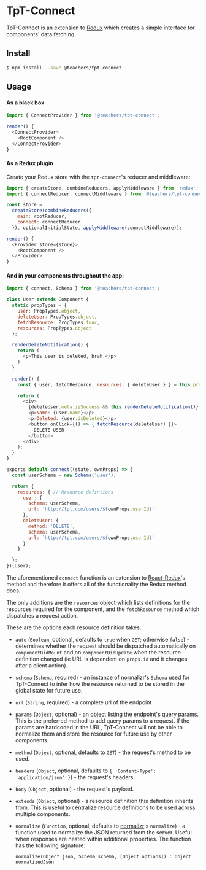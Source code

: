 # TpT-Connect

TpT-Connect is an extension to [Redux](https://github.com/reactjs/redux) which
creates a simple interface for components' data fetching.

## Install

```Bash
$ npm install --save @teachers/tpt-connect
```

## Usage

#### As a black box

```JavaScript
import { ConnectProvider } from '@teachers/tpt-connect';

render() {
  <ConnectProvider>
    <RootComponent />
  </ConnectProvider>
}
```

#### As a Redux plugin

Create your Redux store with the `tpt-connect`'s reducer and middleware:

```JavaScript
import { createStore, combineReducers, applyMiddleware } from 'redux';
import { connectReducer, connectMiddleware } from '@teachers/tpt-connect';

const store =
  createStore(combineReducers({
    main: rootReducer,
    connect: connectReducer
  }), optionalInitialState, applyMiddleware(connectMiddleware));

render() {
  <Provider store={store}>
    <RootComponent />
  </Provider>
}
```

#### And in your components throughout the app:

```JavaScript
import { connect, Schema } from '@teachers/tpt-connect';

class User extends Component {
  static propTypes = {
    user: PropTypes.object,
    deleteUser: PropTypes.object,
    fetchResource: PropTypes.func,
    resources: PropTypes.object
  };

  renderDeleteNotification() {
    return (
      <p>This user is deleted, brah.</p>
    )
  }

  render() {
    const { user, fetchResource, resources: { deleteUser } } = this.props;

    return (
      <div>
        {deleteUser.meta.isSuccess && this.renderDeleteNotification()}
        <p>Name: {user.name}</p>
        <p>Deleted: {user.isDeleted}</p>
        <button onClick={() => { fetchResource(deleteUser) }}>
          DELETE USER
        </button>
      </div>
    );
  }
}

exports default connect((state, ownProps) => {
  const userSchema = new Schema('user');

  return {
    resources: { // Resource defintions
      user: {
        schema: userSchema,
        url: `http://tpt.com/users/${ownProps.userId}`
      },
      deleteUser: {
        method: 'DELETE',
        schema: userSchema,
        url: `http://tpt.com/users/${ownProps.userId}`
      }
    }

  };
})(User);
```

The aforementioned `connect` function is an extension to
[React-Redux](https://github.com/reactjs/react-redux)'s method and therefore it
offers all of the functionality the Redux method does.

The only additions are the `resources` object which lists definitions for the
resources required for the component, and the `fetchResource` method which
dispatches a request action.

These are the options each resource definition takes:

- `auto` (`Boolean`, optional, defaults to `true` when `GET`; otherwise `false`) -
  determines whether the request should be dispatched automatically on
  `componentDidMount` and on `componentDidUpdate` when the resource definition
  changed (ie URL is dependent on `props.id` and it changes after a client
  action).

- `schema` (`Schema`, required) - an instance of
  [normalizr](://github.com/gaearon/normalizr)'s `Schema` used for TpT-Connect
  to infer how the resource returned to be stored in the global state for
  future use.

- `url` (`String`, required) - a complete url of the endpoint

- `params` (`Object`, optional) - an object listing the endpoint's query params.
  This is the preferred method to add query params to a request. If the params
  are hardcoded in the URL, TpT-Connect will not be able to normalize them and
  store the resource for future use by other components.

- `method` (`Object`, optional, defaults to `GET`) - the request's method to be
  used.

- `headers` (`Object`, optional, defaults to `{ 'Content-Type':
  'application/json' }`) - the request's headers.

- `body` (`Object`, optional) - the request's payload.

- `extends` (`Object`, optional) - a resource definition this definition
  inherits from. This is useful to centralize resource definitions to be
  used across multiple components.

- `normalize` (`Function`, optional, defaults to
  [normalizr](https://github.com/gaearon/normalizr#normalizeobj-schema-options)'s
  `normalize`) - a function used to normalize the JSON returned from the
  server. Useful when responses are nested within additional properties. The
  function has the following signature:

  ```
  normalize(Object json, Schema schema, [Object options]) : Object normalizedJson
  ```
